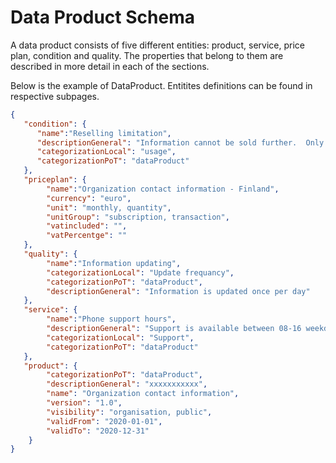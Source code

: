 # Data Product Schema

A data product consists of five different entities: product, service, price plan, condition and quality. The properties that belong to them are described in more detail in each of the sections.

Below is the example of DataProduct. Entitites definitions can be found in respective subpages.

```json
{
   "condition": {
      "name":"Reselling limitation",
      "descriptionGeneral": "Information cannot be sold further.  Only to be used within buying organization",
      "categorizationLocal": "usage",
      "categorizationPoT": "dataProduct"
   },
   "priceplan": {
   		"name":"Organization contact information - Finland",
   		"currency": "euro",
   		"unit": "monthly, quantity",
   		"unitGroup": "subscription, transaction",
   		"vatincluded": "",
   		"vatPercentge": ""
   },
   "quality": {
   		"name":"Information updating",
   		"categorizationLocal": "Update frequancy",
   		"categorizationPoT": "dataProduct",
   		"descriptionGeneral": "Information is updated once per day"
   },
   "service": {
   		"name":"Phone support hours",
   		"descriptionGeneral": "Support is available between 08-16 weekdays.",
   		"categorizationLocal": "Support",
   		"categorizationPoT": "dataProduct"
   },
   "product": {
   		"categorizationPoT": "dataProduct",
   		"descriptionGeneral": "xxxxxxxxxxx",
   		"name": "Organization contact information",
   		"version": "1.0",
   		"visibility": "organisation, public",
   		"validFrom": "2020-01-01",
   		"validTo": "2020-12-31"
   	}
}
```